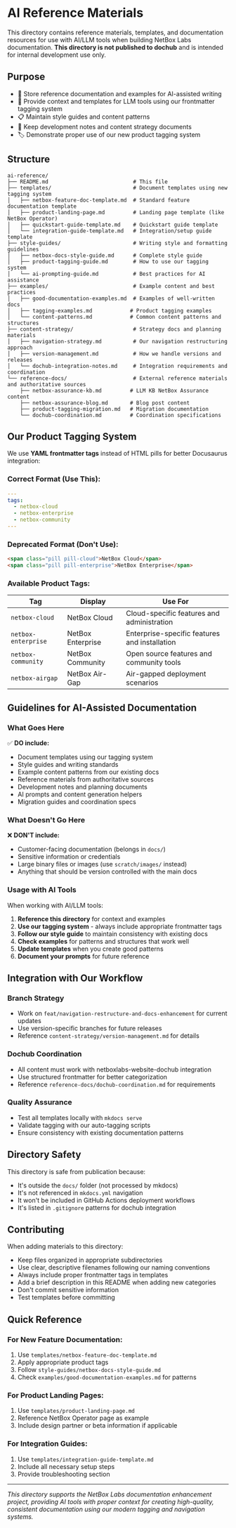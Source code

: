 # AI Reference Materials

This directory contains reference materials, templates, and documentation resources for use with AI/LLM tools when building NetBox Labs documentation. **This directory is not published to dochub** and is intended for internal development use only.

## Purpose

- 📝 Store reference documentation and examples for AI-assisted writing
- 🤖 Provide context and templates for LLM tools using our frontmatter tagging system
- 📋 Maintain style guides and content patterns
- 🔧 Keep development notes and content strategy documents
- 🏷️ Demonstrate proper use of our new product tagging system

## Structure

```
ai-reference/
├── README.md                           # This file
├── templates/                          # Document templates using new tagging system
│   ├── netbox-feature-doc-template.md  # Standard feature documentation template
│   ├── product-landing-page.md         # Landing page template (like NetBox Operator)
│   ├── quickstart-guide-template.md    # Quickstart guide template
│   └── integration-guide-template.md   # Integration/setup guide template
├── style-guides/                       # Writing style and formatting guidelines
│   ├── netbox-docs-style-guide.md      # Complete style guide
│   ├── product-tagging-guide.md        # How to use our tagging system
│   └── ai-prompting-guide.md           # Best practices for AI assistance
├── examples/                           # Example content and best practices
│   ├── good-documentation-examples.md  # Examples of well-written docs
│   ├── tagging-examples.md            # Product tagging examples
│   └── content-patterns.md            # Common content patterns and structures
├── content-strategy/                   # Strategy docs and planning materials
│   ├── navigation-strategy.md          # Our navigation restructuring approach
│   ├── version-management.md           # How we handle versions and releases
│   └── dochub-integration-notes.md     # Integration requirements and coordination
└── reference-docs/                     # External reference materials and authoritative sources
    ├── netbox-assurance-kb.md         # LLM KB NetBox Assurance content
    ├── netbox-assurance-blog.md       # Blog post content
    ├── product-tagging-migration.md   # Migration documentation
    └── dochub-coordination.md         # Coordination specifications
```

## Our Product Tagging System

We use **YAML frontmatter tags** instead of HTML pills for better Docusaurus integration:

### Correct Format (Use This):
```yaml
---
tags:
  - netbox-cloud
  - netbox-enterprise
  - netbox-community
---
```

### Deprecated Format (Don't Use):
```html
<span class="pill pill-cloud">NetBox Cloud</span>
<span class="pill pill-enterprise">NetBox Enterprise</span>
```

### Available Product Tags:
| Tag | Display | Use For |
|-----|---------|---------|
| `netbox-cloud` | NetBox Cloud | Cloud-specific features and administration |
| `netbox-enterprise` | NetBox Enterprise | Enterprise-specific features and installation |
| `netbox-community` | NetBox Community | Open source features and community tools |
| `netbox-airgap` | NetBox Air-Gap | Air-gapped deployment scenarios |

## Guidelines for AI-Assisted Documentation

### What Goes Here
✅ **DO include:**
- Document templates using our tagging system
- Style guides and writing standards
- Example content patterns from our existing docs
- Reference materials from authoritative sources
- Development notes and planning documents
- AI prompts and content generation helpers
- Migration guides and coordination specs

### What Doesn't Go Here
❌ **DON'T include:**
- Customer-facing documentation (belongs in `docs/`)
- Sensitive information or credentials
- Large binary files or images (use `scratch/images/` instead)
- Anything that should be version controlled with the main docs

### Usage with AI Tools

When working with AI/LLM tools:

1. **Reference this directory** for context and examples
2. **Use our tagging system** - always include appropriate frontmatter tags
3. **Follow our style guide** to maintain consistency with existing docs
4. **Check examples** for patterns and structures that work well
5. **Update templates** when you create good patterns
6. **Document your prompts** for future reference

## Integration with Our Workflow

### Branch Strategy
- Work on `feat/navigation-restructure-and-docs-enhancement` for current updates
- Use version-specific branches for future releases
- Reference `content-strategy/version-management.md` for details

### Dochub Coordination
- All content must work with netboxlabs-website-dochub integration
- Use structured frontmatter for better categorization
- Reference `reference-docs/dochub-coordination.md` for requirements

### Quality Assurance
- Test all templates locally with `mkdocs serve`
- Validate tagging with our auto-tagging scripts
- Ensure consistency with existing documentation patterns

## Directory Safety

This directory is safe from publication because:
- It's outside the `docs/` folder (not processed by mkdocs)
- It's not referenced in `mkdocs.yml` navigation
- It won't be included in GitHub Actions deployment workflows
- It's listed in `.gitignore` patterns for dochub integration

## Contributing

When adding materials to this directory:
- Keep files organized in appropriate subdirectories
- Use clear, descriptive filenames following our naming conventions
- Always include proper frontmatter tags in templates
- Add a brief description in this README when adding new categories
- Don't commit sensitive information
- Test templates before committing

## Quick Reference

### For New Feature Documentation:
1. Use `templates/netbox-feature-doc-template.md`
2. Apply appropriate product tags
3. Follow `style-guides/netbox-docs-style-guide.md`
4. Check `examples/good-documentation-examples.md` for patterns

### For Product Landing Pages:
1. Use `templates/product-landing-page.md` 
2. Reference NetBox Operator page as example
3. Include design partner or beta information if applicable

### For Integration Guides:
1. Use `templates/integration-guide-template.md`
2. Include all necessary setup steps
3. Provide troubleshooting section

---

*This directory supports the NetBox Labs documentation enhancement project, providing AI tools with proper context for creating high-quality, consistent documentation using our modern tagging and navigation systems.* 